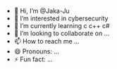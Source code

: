 - 👋 Hi, I’m @Jaka-Ju
- 👀 I’m interested in cybersecurity
- 🌱 I’m currently learning c c++ c#
- 💞️ I’m looking to collaborate on ...
- 📫 How to reach me ...
- 😄 Pronouns: ...
- ⚡ Fun fact: ...

<!---
Jaka-Ju/Jaka-Ju is a ✨ special ✨ repository because its `README.md` (this file) appears on your GitHub profile.
You can click the Preview link to take a look at your changes.
--->
